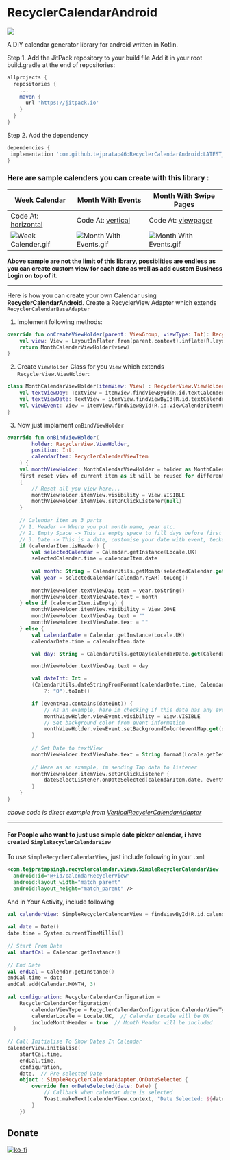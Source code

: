 

# RecyclerCalendarAndroid
  
[![](https://jitpack.io/v/tejpratap46/RecyclerCalendarAndroid.svg)](https://jitpack.io/#tejpratap46/RecyclerCalendarAndroid)
  
A DIY calendar generator library for android written in Kotlin.
  
Step 1. Add the JitPack repository to your build file
Add it in your root build.gradle at the end of repositories:
```gradle  
allprojects {  
  repositories {
    ...
    maven {
      url 'https://jitpack.io'
    }
  }
}
```

Step 2. Add the dependency
```gradle  
dependencies {
 implementation 'com.github.tejpratap46:RecyclerCalendarAndroid:LATEST_RELEASE_TAG'
}
```

### Here are sample calenders you can create with this library :

| Week Calendar | Month With Events | Month With Swipe Pages |
| -- | -- | -- |
| Code At: [horizontal](https://github.com/tejpratap46/RecyclerCalendarAndroid/tree/master/app/src/main/java/com/tejpratapsingh/recyclercalendaractivity/horizontal) | Code At: [vertical](https://github.com/tejpratap46/RecyclerCalendarAndroid/tree/master/app/src/main/java/com/tejpratapsingh/recyclercalendaractivity/vertical) | Code At: [viewpager](https://github.com/tejpratap46/RecyclerCalendarAndroid/tree/master/app/src/main/java/com/tejpratapsingh/recyclercalendaractivity/viewpager)
| ![Week Calender.gif](https://raw.githubusercontent.com/tejpratap46/RecyclerCalendarAndroid/master/sample_images/week_example.gif) | ![Month With Events.gif](https://raw.githubusercontent.com/tejpratap46/RecyclerCalendarAndroid/master/sample_images/month_vertical.gif) | ![Month With Events.gif](https://raw.githubusercontent.com/tejpratap46/RecyclerCalendarAndroid/master/sample_images/progress_sample.gif) |

**Above sample are not the limit of this library, possiblities are endless as you can create custom view for each date as well as add custom Business Login on top of it.**

------------

Here is how you can create your own Calendar using **RecyclerCalendarAndroid**.
Create a RecyclerView Adapter which extends `RecyclerCalendarBaseAdapter`

1. Implement following methods:
```kotlin
override fun onCreateViewHolder(parent: ViewGroup, viewType: Int): RecyclerView.ViewHolder {
    val view: View = LayoutInflater.from(parent.context).inflate(R.layout.item_calendar_horizontal, parent, false)
    return MonthCalendarViewHolder(view)
}
```

2. Create `ViewHolder` Class for you `View` which extends `RecyclerView.ViewHolder`:
```kotlin
class MonthCalendarViewHolder(itemView: View) : RecyclerView.ViewHolder(itemView) {
    val textViewDay: TextView = itemView.findViewById(R.id.textCalenderItemVerticalDay)
    val textViewDate: TextView = itemView.findViewById(R.id.textCalenderItemVerticalDate)
    val viewEvent: View = itemView.findViewById(R.id.viewCalenderItemVerticalEvent)
}
```

3. Now just implament `onBindViewHolder`
```kotlin
override fun onBindViewHolder(
        holder: RecyclerView.ViewHolder,
        position: Int,
        calendarItem: RecyclerCalenderViewItem
	) {
    val monthViewHolder: MonthCalendarViewHolder = holder as MonthCalendarViewHolder
	first reset view of current item as it will be reused for different dates and header.
	{
	    // Reset all you view here...
		monthViewHolder.itemView.visibility = View.VISIBLE
		monthViewHolder.itemView.setOnClickListener(null)
	}
	
	// Calendar item as 3 parts
	// 1. Header -> Where you put month name, year etc.
	// 2. Empty Space -> This is empty space to fill days before first day of month start, hide every view of ViewHolder Here
	// 3. Date -> This is a date, customise your date with event, tecket information, Available slot OR just selection etc here
	if (calendarItem.isHeader) {
	    val selectedCalendar = Calendar.getInstance(Locale.UK)  
		selectedCalendar.time = calendarItem.date  
  
		val month: String = CalendarUtils.getMonth(selectedCalendar.get(Calendar.MONTH)) ?: ""  
		val year = selectedCalendar[Calendar.YEAR].toLong()  
  
		monthViewHolder.textViewDay.text = year.toString()  
		monthViewHolder.textViewDate.text = month
	} else if (calendarItem.isEmpty) {
		monthViewHolder.itemView.visibility = View.GONE
		monthViewHolder.textViewDay.text = ""
		monthViewHolder.textViewDate.text = ""
	} else {  
	    val calendarDate = Calendar.getInstance(Locale.UK)  
	    calendarDate.time = calendarItem.date

		val day: String = CalendarUtils.getDay(calendarDate.get(Calendar.DAY_OF_WEEK)) ?: ""

		monthViewHolder.textViewDay.text = day

		val dateInt: Int =  
        (CalendarUtils.dateStringFromFormat(calendarDate.time, CalendarUtils.DB_DATE_FORMAT)  
            ?: "0").toInt()

		if (eventMap.contains(dateInt)) {
			// As an example, here im checking if this date has any event passed from constructor
	        monthViewHolder.viewEvent.visibility = View.VISIBLE
	        // Set background color from event information
			monthViewHolder.viewEvent.setBackgroundColor(eventMap.get(dateInt)!!.color)  
	    }  
 
		// Set Date to textView
	    monthViewHolder.textViewDate.text = String.format(Locale.getDefault(), "%d", calendarDate.get(Calendar.DATE))  
  
		// Here as an example, im sending Tap data to listener
	    monthViewHolder.itemView.setOnClickListener {  
			dateSelectListener.onDateSelected(calendarItem.date, eventMap[dateInt])  
	    }  
	}
}
```
*above code is direct example from [VerticalRecyclerCalendarAdapter](https://github.com/tejpratap46/RecyclerCalendarAndroid/blob/master/app/src/main/java/com/tejpratapsingh/recyclercalendaractivity/vertical/VerticalRecyclerCalendarAdapter.kt)*

------------

#### For People who want to just use simple date picker calendar, i have created `SimpleRecyclerCalendarView`
To use `SimpleRecyclerCalendarView`, just include following in your `.xml`

```xml
<com.tejpratapsingh.recyclercalendar.views.SimpleRecyclerCalendarView  
  android:id="@+id/calendarRecyclerView"  
  android:layout_width="match_parent"  
  android:layout_height="match_parent" />
```

And in Your Activity, include following
```kotlin
val calenderView: SimpleRecyclerCalendarView = findViewById(R.id.calendarRecyclerView)  
  
val date = Date()  
date.time = System.currentTimeMillis()  
  
// Start From Date
val startCal = Calendar.getInstance()  
  
// End Date
val endCal = Calendar.getInstance()  
endCal.time = date  
endCal.add(Calendar.MONTH, 3)  
  
val configuration: RecyclerCalendarConfiguration =  
    RecyclerCalendarConfiguration(  
        calenderViewType = RecyclerCalendarConfiguration.CalenderViewType.VERTICAL,  // It will scroll vertically
        calendarLocale = Locale.UK,  // Calendar Locale will be UK
        includeMonthHeader = true  // Month Header will be included
  )  
  
// Call Initialise To Show Dates In Calendar
calenderView.initialise(  
    startCal.time,  
    endCal.time,  
    configuration,  
    date,  // Pre selected Date
    object : SimpleRecyclerCalendarAdapter.OnDateSelected {  
        override fun onDateSelected(date: Date) {  
	        // Callback when calendar date is selected
            Toast.makeText(calenderView.context, "Date Selected: ${date.toGMTString()}", Toast.LENGTH_LONG).show()  
        }  
    })
```

## Donate
[![ko-fi](https://www.ko-fi.com/img/githubbutton_sm.svg)](https://ko-fi.com/M4M413CJC)